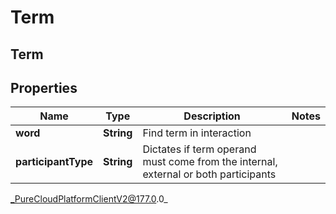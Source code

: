 # Term

## Term

## Properties

|Name | Type | Description | Notes|
|------------ | ------------- | ------------- | -------------|
| **word** | **String** | Find term in interaction | |
| **participantType** | **String** | Dictates if term operand must come from the internal, external or both participants | |



_PureCloudPlatformClientV2@177.0.0_
